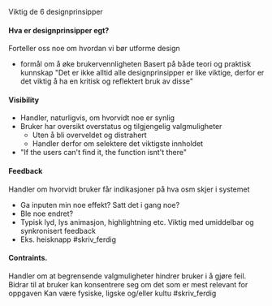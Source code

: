 Viktig de 6 designprinsipper


#### Hva er designprinsipper egt?

Forteller oss noe om hvordan vi bør utforme design
- formål om å øke brukervennligheten
Basert på både teori og praktisk kunnskap
"Det er ikke alltid alle designprinsipper er like viktige, derfor er det viktig å ha en kritisk og reflektert bruk av disse"


#### Visibility
- Handler, naturligvis, om hvorvidt noe er synlig
- Bruker har oversikt overstatus og tilgjengelig valgmuligheter
	- Uten å bli overveldet og distrahert
	- Handler derfor om selektere det viktigste innholdet
- "If the users can't find it, the function isnt't there"


#### Feedback
Handler om hvorvidt bruker får indikasjoner på hva osm skjer i systemet
- Ga inputen min noe effekt? Satt det i gang noe?
- Ble noe endret?
- Typisk lyd, lys animasjon, highlightning etc.
Viktig med umiddelbar og synkronisert feedback
- Eks. heisknapp #skriv_ferdig

#### Contraints.
Handler om at begrensende valgmuligheter hindrer bruker i å gjøre feil.
Bidrar til at bruker kan konsentrere seg om det som er mest relevant for oppgaven
Kan være fysiske, ligske og/eller kultu #skriv_ferdig 

